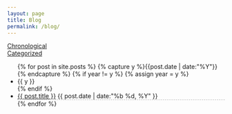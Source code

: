 ```yaml
---
layout: page
title: Blog
permalink: /blog/
---
```


<div>
    <a href="#"><div class="color-button">Chronological</div></a>
    <a href="/categories/"><div class="color-button">Categorized</div></a>
</div>
<ul class="listing">
{% for post in site.posts %}
  {% capture y %}{{post.date | date:"%Y"}}{% endcapture %}
  {% if year != y %}
    {% assign year = y %}
    <li class="listing-seperator">{{ y }}</li>
  {% endif %}
  <li class="listing-item" style="border-bottom:1px dashed rgb(0, 0, 0, 0.3);">
    <a href="{{ site.baseurl }}{{ post.url }}" title="{{ post.title }}">{{ post.title }}</a>
    <time class="fa-pull-right" datetime="{{ post.date | date:"%Y-%m-%d" }}">{{ post.date | date:"%b %d, %Y" }}</time>
  </li>
{% endfor %}
</ul>
